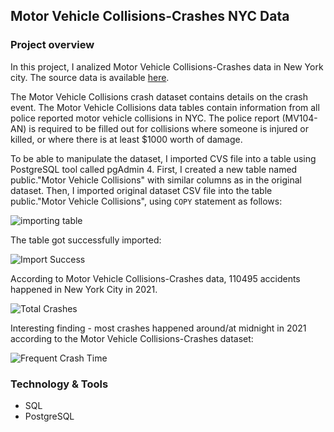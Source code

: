 ## Motor Vehicle Collisions-Crashes NYC Data

### Project overview

In this project, I analized Motor Vehicle Collisions-Crashes data in New York city. The source data is available [here](https://data.cityofnewyork.us/Public-Safety/Motor-Vehicle-Collisions-Crashes/h9gi-nx95). 

The Motor Vehicle Collisions crash dataset contains details on the crash event. The Motor Vehicle Collisions data tables contain information from all police reported motor vehicle collisions in NYC. The police report (MV104-AN) is required to be filled out for collisions where someone is injured or killed, or where there is at least $1000 worth of damage. 

To be able to manipulate the dataset, I imported CVS file into a table using PostgreSQL tool called pgAdmin 4. 
First, I created a new table named public."Motor Vehicle Collisions" with similar columns as in the original dataset. 
Then, I imported original dataset CSV file into the  table public."Motor Vehicle Collisions", using ```COPY``` statement as follows:

![importing table](https://user-images.githubusercontent.com/89424060/159693322-ef630a2f-3f7b-4cc3-87b7-9f573840e278.png)

The table got successfully imported:

![Import Success](https://user-images.githubusercontent.com/89424060/159693962-a687d7ec-21e1-4149-afc5-182edb15f33c.png)


According to Motor Vehicle Collisions-Crashes data, 110495 accidents happened in New York City in 2021.


![Total Crashes](https://user-images.githubusercontent.com/89424060/159755041-6b6f35a9-1469-43de-9993-c1c64bad4616.png)


Interesting finding - most crashes happened around/at midnight in 2021 according to the Motor Vehicle Collisions-Crashes dataset:

![Frequent Crash Time](https://user-images.githubusercontent.com/89424060/159907465-de40d1d9-d76d-48df-9d24-179c0d0267de.png)











### Technology & Tools 

+ SQL
+ PostgreSQL
